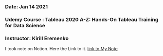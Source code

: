 ### Date: Jan 14 2021
### **Udemy Course** : Tableau 2020 A-Z: Hands-On Tableau Training for Data Science
### **Instructor**: Kirill Eremenko

I took note on Notion. Here the Link to it.
[link to My Note](https://www.notion.so/Udemy-Tableau-Study-4eef53c7b2cd4999bbb24965b8087e8c)